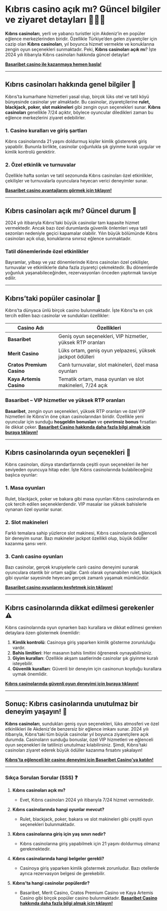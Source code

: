 # Kıbrıs casino açık mı? Güncel bilgiler ve ziyaret detayları 🎲🇨🇾

**Kıbrıs casinoları**, yerli ve yabancı turistler için Akdeniz’in en popüler eğlence merkezlerinden biridir. Özellikle Türkiye’den gelen ziyaretçiler için cazip olan **Kıbrıs casinoları**, yıl boyunca hizmet vermekte ve konuklarına zengin oyun seçenekleri sunmaktadır. Peki, **Kıbrıs casinoları açık mı**? İşte 2024 yılı itibarıyla Kıbrıs casinoları hakkında güncel detaylar!

[**Basaribet casino ile kazanmaya hemen başla!**](https://casinotr.link/gWCRZ4)

---

## Kıbrıs casinoları hakkında genel bilgiler 🌟

Kıbrıs’ta kumarhane hizmetleri yasal olup, birçok lüks otel ve tatil köyü bünyesinde casinolar yer almaktadır. Bu casinolar, ziyaretçilerine **rulet, blackjack, poker, slot makineleri** gibi zengin oyun seçenekleri sunar. **Kıbrıs casinoları** genellikle 7/24 açıktır, böylece oyuncular diledikleri zaman bu eğlence merkezlerini ziyaret edebilirler.

### **1. Casino kuralları ve giriş şartları**
Kıbrıs casinolarında 21 yaşını doldurmuş kişiler kimlik göstererek giriş yapabilir. Bununla birlikte, casinolar çoğunlukla şık giyinme kuralı uygular ve kimlik kontrolü gerektirir.

### **2. Özel etkinlik ve turnuvalar**
Özellikle hafta sonları ve tatil sezonunda Kıbrıs casinoları özel etkinlikler, çekilişler ve turnuvalarla oyunculara heyecan verici deneyimler sunar.

[**Basaribet casino avantajlarını görmek için tıklayın!**](https://casinotr.link/gWCRZ4)

---

## Kıbrıs casinoları açık mı? Güncel durum 📅

2024 yılı itibarıyla Kıbrıs’taki büyük casinolar tam kapasite hizmet vermektedir. Ancak bazı özel durumlarda güvenlik önlemleri veya tatil sezonları nedeniyle geçici kapamalar olabilir. Yılın büyük bölümünde Kıbrıs casinoları açık olup, konuklarına sınırsız eğlence sunmaktadır.

### **Tatil dönemlerinde özel etkinlikler**
Bayramlar, yılbaşı ve yaz dönemlerinde Kıbrıs casinoları özel çekilişler, turnuvalar ve etkinliklerle daha fazla ziyaretçi çekmektedir. Bu dönemlerde yoğunluk yaşanabileceğinden, rezervasyonları önceden yaptırmak tavsiye edilir.

---

## Kıbrıs’taki popüler casinolar 🎰

Kıbrıs’ta dünyaca ünlü birçok casino bulunmaktadır. İşte Kıbrıs’ta en çok tercih edilen bazı casinolar ve sundukları özellikler:

| **Casino Adı**            | **Özellikleri**                                                    |
|---------------------------|--------------------------------------------------------------------|
| **Basaribet**             | Geniş oyun seçenekleri, VIP hizmetler, yüksek RTP oranları         |
| **Merit Casino**          | Lüks ortam, geniş oyun yelpazesi, yüksek jackpot ödülleri         |
| **Cratos Premium Casino** | Canlı turnuvalar, slot makineleri, özel masa oyunları             |
| **Kaya Artemis Casino**   | Tematik ortam, masa oyunları ve slot makineleri, 7/24 açık        |

### **Basaribet** – VIP hizmetler ve yüksek RTP oranları
**Basaribet**, zengin oyun seçenekleri, yüksek RTP oranları ve özel VIP hizmetleri ile Kıbrıs’ın öne çıkan casinolarından biridir. Özellikle yeni oyuncular için sunduğu **hoşgeldin bonusları** ve **çevrimsiz bonus** fırsatları ile dikkat çeker. [**Basaribet Casino hakkında daha fazla bilgi almak için buraya tıklayın!**](https://casinotr.link/gWCRZ4)

---

## Kıbrıs casinolarında oyun seçenekleri 🎲

Kıbrıs casinoları, dünya standartlarında çeşitli oyun seçenekleri ile her seviyeden oyuncuya hitap eder. İşte Kıbrıs casinolarında bulabileceğiniz başlıca oyunlar:

### **1. Masa oyunları**
Rulet, blackjack, poker ve bakara gibi masa oyunları Kıbrıs casinolarında en çok tercih edilen seçeneklerdendir. VIP masalar ise yüksek bahislerle oynanan özel oyunlar sunar.

### **2. Slot makineleri**
Farklı temalara sahip yüzlerce slot makinesi, Kıbrıs casinolarında eğlenceli bir deneyim sunar. Bazı makineler jackpot özellikli olup, büyük ödüller kazanma şansı verir.

### **3. Canlı casino oyunları**
Bazı casinolar, gerçek krupiyelerle canlı casino deneyimi sunarak oyunculara otantik bir ortam sağlar. Canlı olarak oynanabilen rulet, blackjack gibi oyunlar sayesinde heyecanı gerçek zamanlı yaşamak mümkündür.

[**Basaribet casino oyunlarını keşfetmek için tıklayın!**](https://casinotr.link/gWCRZ4)

---

## Kıbrıs casinolarında dikkat edilmesi gerekenler ⚠️

Kıbrıs casinolarında oyun oynarken bazı kurallara ve dikkat edilmesi gereken detaylara özen göstermek önemlidir:

1. **Kimlik kontrolü**: Casinoya giriş yaparken kimlik gösterme zorunluluğu vardır.
2. **Bahis limitleri**: Her masanın bahis limitini öğrenerek oynayabilirsiniz.
3. **Giyim kuralları**: Özellikle akşam saatlerinde casinolar şık giyinme kuralı isteyebilir.
4. **Güvenlik kuralları**: Güvenli bir deneyim için casinonun koyduğu kurallara uymak önemlidir.

[**Kıbrıs casinolarında güvenli oyun deneyimi için buraya tıklayın!**](https://casinotr.link/gWCRZ4)

---

## Sonuç: Kıbrıs casinolarında unutulmaz bir deneyim yaşayın! 💸

**Kıbrıs casinoları**, sundukları geniş oyun seçenekleri, lüks atmosferi ve özel etkinlikleri ile Akdeniz'de benzersiz bir eğlence imkanı sunar. 2024 yılı itibarıyla, Kıbrıs’taki tüm büyük casinolar yıl boyunca ziyaretçilere açık durumda. Casinoların sunduğu bonuslar, özel VIP hizmetleri ve eğlenceli oyun seçenekleri ile tatilinizi unutulmaz kılabilirsiniz. Şimdi, Kıbrıs’taki casinoları ziyaret ederek büyük ödüller kazanma fırsatını yakalayın!

[**Kıbrıs’ta eğlenceli bir casino deneyimi için Basaribet Casino’ya katılın!**](https://casinotr.link/gWCRZ4)

---

### Sıkça Sorulan Sorular (SSS) ❓

1. **Kıbrıs casinoları açık mı?**
   - Evet, Kıbrıs casinoları 2024 yılı itibarıyla 7/24 hizmet vermektedir.

2. **Kıbrıs casinolarında hangi oyunlar mevcut?**
   - Rulet, blackjack, poker, bakara ve slot makineleri gibi çeşitli oyun seçenekleri bulunmaktadır.

3. **Kıbrıs casinolarına giriş için yaş sınırı nedir?**
   - Kıbrıs casinolarına giriş yapabilmek için 21 yaşını doldurmuş olmanız gerekmektedir.

4. **Kıbrıs casinolarında hangi belgeler gerekli?**
   - Casinoya giriş yaparken kimlik göstermek zorunludur. Bazı otellerde ayrıca rezervasyon belgesi de gerekebilir.

5. **Kıbrıs’ta hangi casinolar popülerdir?**
   - Basaribet, Merit Casino, Cratos Premium Casino ve Kaya Artemis Casino gibi birçok popüler casino bulunmaktadır. [**Basaribet Casino hakkında daha fazla bilgi almak için tıklayın!**](https://casinotr.link/gWCRZ4)
